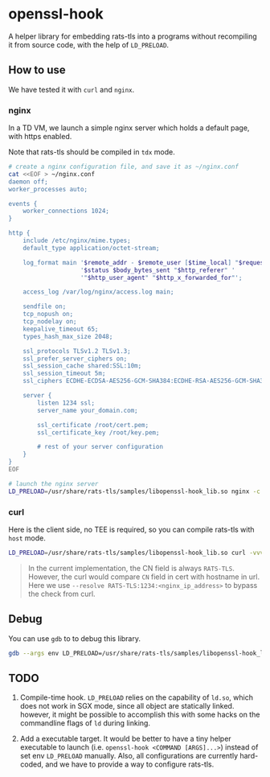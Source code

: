 
# openssl-hook

A helper library for embedding rats-tls into a programs without recompiling it from source code, with the help of `LD_PRELOAD`. 

## How to use

We have tested it with `curl` and `nginx`.

### nginx

In a TD VM, we launch a simple nginx server which holds a default page, with https enabled.

Note that rats-tls should be compiled in `tdx` mode.

```sh
# create a nginx configuration file, and save it as ~/nginx.conf
cat <<EOF > ~/nginx.conf
daemon off;
worker_processes auto;

events {
    worker_connections 1024;
}

http {
    include /etc/nginx/mime.types;
    default_type application/octet-stream;

    log_format main '$remote_addr - $remote_user [$time_local] "$request" '
                    '$status $body_bytes_sent "$http_referer" '
                    '"$http_user_agent" "$http_x_forwarded_for"';

    access_log /var/log/nginx/access.log main;

    sendfile on;
    tcp_nopush on;
    tcp_nodelay on;
    keepalive_timeout 65;
    types_hash_max_size 2048;

    ssl_protocols TLSv1.2 TLSv1.3;
    ssl_prefer_server_ciphers on;
    ssl_session_cache shared:SSL:10m;
    ssl_session_timeout 5m;
    ssl_ciphers ECDHE-ECDSA-AES256-GCM-SHA384:ECDHE-RSA-AES256-GCM-SHA384:ECDHE-ECDSA-CHACHA20-POLY1305:ECDHE-RSA-CHACHA20-POLY1305:ECDHE-ECDSA-AES128-GCM-SHA256:ECDHE-RSA-AES128-GCM-SHA256:ECDHE-ECDSA-AES256-SHA384:ECDHE-RSA-AES256-SHA384:ECDHE-ECDSA-AES128-SHA256:ECDHE-RSA-AES128-SHA256;

    server {
        listen 1234 ssl;
        server_name your_domain.com;

        ssl_certificate /root/cert.pem;
        ssl_certificate_key /root/key.pem;

        # rest of your server configuration
    }
}
EOF

# launch the nginx server
LD_PRELOAD=/usr/share/rats-tls/samples/libopenssl-hook_lib.so nginx -c ~/nginx.conf
```

### curl

Here is the client side, no TEE is required, so you can compile rats-tls with `host` mode.

```sh
LD_PRELOAD=/usr/share/rats-tls/samples/libopenssl-hook_lib.so curl -vvvvv --resolve RATS-TLS:1234:<nginx_ip_address>  https://RATS-TLS:1234/
```

> In the current implementation, the CN field is always `RATS-TLS`. However, the curl would compare `CN` field in cert with hostname in url. Here we use `--resolve RATS-TLS:1234:<nginx_ip_address>` to bypass the check from curl. 

## Debug

You can use `gdb` to to debug this library.

```sh
gdb --args env LD_PRELOAD=/usr/share/rats-tls/samples/libopenssl-hook_lib.so <your-target-app>
```

## TODO

1. Compile-time hook.
    `LD_PRELOAD` relies on the capability of `ld.so`, which does not work in SGX mode, since all object are statically linked. however, it might be possible to accomplish this with some hacks on the commandline flags of `ld` during linking.

2. Add a executable target.
    It would be better to have a tiny helper executable to launch (i.e. `openssl-hook <COMMAND [ARGS]...>`) instead of set env `LD_PRELOAD` manually.
    Also, all configurations are currently hard-coded, and we have to provide a way to configure rats-tls.

